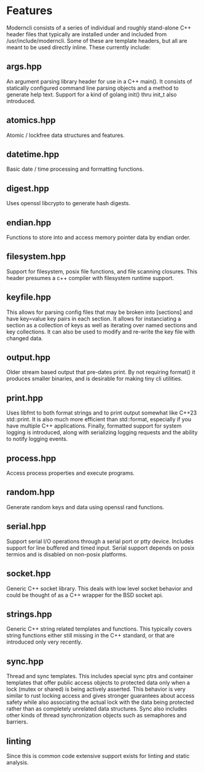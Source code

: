 # Features

Moderncli consists of a series of individual and roughly stand-alone C++ header
files that typically are installed under and included from
/usr/include/moderncli. Some of these are template headers, but all are meant
to be used directly inline. These currently include:

## args.hpp

An argument parsing library header for use in a C++ main().  It consists of
statically configured command line parsing objects and a method to generate
help text. Support for a kind of golang init() thru init\_t also introduced.

## atomics.hpp

Atomic / lockfree data structures and features.

## datetime.hpp

Basic date / time processing and formatting functions.

## digest.hpp

Uses openssl libcrypto to generate hash digests.

## endian.hpp

Functions to store into and access memory pointer data by endian order.

## filesystem.hpp

Support for filesystem, posix file functions, and file scanning closures. This
header presumes a c++ compiler with filesystem runtime support.

## keyfile.hpp

This allows for parsing config files that may be broken into \[sections\] and
have key=value key pairs in each section.  It allows for instanciating a
section as a collection of keys as well as iterating over named sections and
key collections. It can also be used to modify and re-write the key file with
changed data.

## output.hpp

Older stream based output that pre-dates print. By not requiring format() it
produces smaller binaries, and is desirable for making tiny cli utilities.

## print.hpp

Uses libfmt to both format strings and to print output somewhat like C++23
std::print.  It is also much more efficient than std::format, especially if you
have multiple C++ applications. Finally, formatted support for system logging
is introduced, along with serializing logging requests and the ability to
notify logging events.

## process.hpp

Access process properties and execute programs.

## random.hpp

Generate random keys and data using openssl rand functions.

## serial.hpp

Support serial I/O operations through a serial port or ptty device. Includes
support for line buffered and timed input. Serial support depends on posix
termios and is disabled on non-posix platforms.

## socket.hpp

Generic C++ socket library.  This deals with low level socket behavior and
could be thought of as a C++ wrapper for the BSD socket api.

## strings.hpp

Generic C++ string related templates and functions.  This typically covers
string functions either still missing in the C++ standard, or that are
introduced only very recently.

## sync.hpp

Thread and sync templates. This includes special sync ptrs and container
templates that offer public access objects to protected data only when a lock
(mutex or shared) is being actively asserted. This behavior is very similar to
rust locking access and gives stronger guarantees about access safety while
also associating the actual lock with the data being protected rather than as
completely unrelated data structures. Sync also includes other kinds of thread
synchronization objects such as semaphores and barriers.

## linting

Since this is common code extensive support exists for linting and static
analysis.
